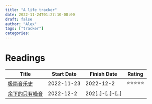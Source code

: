 ```yaml
---
title: "A life tracker"
date: 2022-11-24T01:27:10-08:00
draft: false
author: "Alex"
tags: ["tracker"]
categories: 
---
```


# Readings
| Title | Start Date | Finish Date | Rating |
| ------ | ------ | ------ | ------ | 
| [极简音乐史](https://book.douban.com/subject/27085977/) | 2022-11-23 | 2022-12-2 | ⭐⭐⭐⭐⭐ |
| [余下的只有噪音](https://book.douban.com/subject/34978358/) | 2022-12-2 | 202[..]-[..]-[..] |  |

